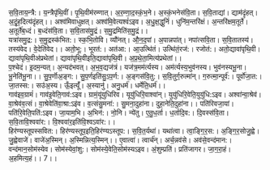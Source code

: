 

  
स॒वि॒ताय॒न्त्रै:। य॒न्त्रैपृ॑थि॒वीं। पृ॒थि॒वीम॑रम्णात्। अ॒र॒म्णा॒द॒स्कं॒भ॒ने। अ॒स्कं॒भनेस॑वि॒ता। स॒वि॒ताद्यां। द्याम॑दृंहत्। अ॒दृं॒ह॒दित्य॑दृंहत्।। अश्व॑मिवाधुक्षत्। अश्व॑मि॒वेत्यश्वं॑ऽइव। अ॒धु॒क्ष॒द्धुनिं॑। धुनि॑म॒न्तरि॑क्षं। अ॒न्तरि॑क्षम॒तूर्ते॑। अ॒तूर्ते॑ब॒ध्दं। ब॒ध्दंस॑वि॒ता। स॒वि॒तास॑मु॒द्रं। स॒मु॒द्रमिति॑स॒मु॒द्रं।।  
यत्रा॑समु॒द्र:। स॒मु॒द्रस्क॑भित:। स्क॒भि॒तोवि। व्यौ॑नत्। औ॒न॒द॒पां। अ॒पान्नपा॑त्। नपा॑त्सवि॒ता। स॒वि॒तातस्य॑। तस्य॑वेद। वे॒देति॑वेद।। अतो॒भू:। भूरत॑:। अत॑आ:। आ॒उत्थि॑तं। उत्थि॑तं॒रज॑:। रजोत॑:। अतो॒द्यावा॑पृथि॒वी। द्यावा॑पृथि॒वीअ॑प्रथेतां। द्यावा॑पृथि॒वीइति॒द्यावा॑पृथि॒वी। अ॒प्र॒थे॒ता॒मित्य॑प्रथेतां।।  
प॒श्चेदं। इ॒दम॒न्यत्। अ॒न्यद॑भवत्। अ॒भ॒व॒द्यज॑त्रं। यज॑त्र॒मम॑र्त्यस्य। अम॑र्त्यस्य॒भुव॑नस्य। भुव॑नस्यभू॒ना। भू॒नेति॑भू॒ना।। सु॒प॒र्णॊअ॒ङ्ग:। सु॒प॒र्णइति॑सु॒ऽप॒र्ण:। अ॒ङ्गस॑वि॒तु:। स॒वि॒तुर्ग॒रुत्मा॑न्। ग॒रुत्मा॒न्पूर्व॑:। पूर्वो॑जा॒त:। जा॒तस्स:। सउ॑अ॒स्य। ऊँ॒इत्यूँ॑। अ॒स्यानु॑। अनु॒धर्म॑। धर्मेति॒धर्म॑।।  
गाव॑इव॒ग्रामं॑। गाव॑इ॒वेति॒गाव॑:ऽइव। ग्रामं॒यू॑युधिरिव। यूयु॑धिरि॒वाश्वा॑न्। युयु॑धिरि॒वेति॒युयु॑धि:ऽइव। अश्वा॑न्वा॒श्रेव॑। वा॒श्रेव॑व॒त्सं। वा॒श्रेवेति॑वा॒श्रा:ऽइ॑व। व॒त्संसु॒मना॑:। सु॒मना॒दुहा॑ना। दुहा॒नेति॒दुहा॑ना।। पति॑रिवजा॒यां। पति॑रि॒वेति॒पति॑:ऽइव। जा॒याम॒भि। अ॒भिन॑:। नो॒नि। न्ये॑तु। ए॒तु॒ध॒र्ता। ध॒र्तादि॒व:। दि॒वस्स॑वि॒ता। स॒वि॒तावि॒श्ववा॑र:। वि॒श्ववा॑र॒इति॑वि॒श्वऽवा॑र:।।  
हिर॑ण्यस्तूपस्सवित:। हिर॑ण्यस्तूप॒इति॒हिर॑ण्यऽस्तूप:। स॒वि॒त॒र्यथा॑। यथा॑त्वा। त्वा॒ङ्गि॒र॒स:। अ॒ङ्गि॒र॒सोजु॒ह्वे। जु॒ह्वेवाजे॑। वाजे॑अ॒स्मिन्। अ॒स्मिन्नित्य॒स्मिन्।। ए॒वात्वा॑। त्वार्च॑न्। अर्च॒न्नव॑से। अव॑से॒वन्द॑मान:। वन्द॑मान॒सोम॑स्येव। सोम॑स्येवां॒शु:। सोम॑स्ये॒वेति॒सोम॑स्यऽइव। अं॒शुम्प्रति॑। प्रति॑जागर। जा॒ग॒रा॒हं। अ॒हमित्य॒हं।। 7।।  
